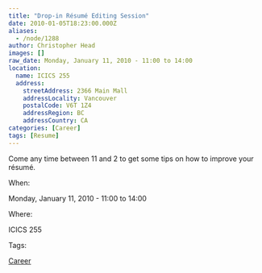```yaml
---
title: "Drop-in Résumé Editing Session"
date: 2010-01-05T18:23:00.000Z
aliases:
  - /node/1288
author: Christopher Head
images: []
raw_date: Monday, January 11, 2010 - 11:00 to 14:00
location:
  name: ICICS 255
  address:
    streetAddress: 2366 Main Mall
    addressLocality: Vancouver
    postalCode: V6T 1Z4
    addressRegion: BC
    addressCountry: CA
categories: [Career]
tags: [Resume]
---
```


Come any time between 11 and 2 to get some tips on how to improve your résumé.

When: 

Monday, January 11, 2010 - 11:00 to 14:00

Where: 

ICICS 255

Tags: 

[Career](/career)
